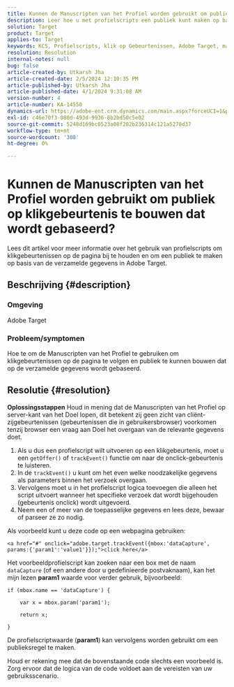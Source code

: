 ```yaml
---
title: Kunnen de Manuscripten van het Profiel worden gebruikt om publiek op klikgebeurtenis te bouwen dat wordt gebaseerd?
description: Leer hoe u met profielscripts een publiek kunt maken op basis van de verzamelde gegevens in Adobe Target.
solution: Target
product: Target
applies-to: Target
keywords: KCS, Profielscripts, klik op Gebeurtenissen, Adobe Target, maak een publiek, klik op
resolution: Resolution
internal-notes: null
bug: false
article-created-by: Utkarsh Jha
article-created-date: 2/5/2024 12:10:35 PM
article-published-by: Utkarsh Jha
article-published-date: 4/1/2024 9:31:08 AM
version-number: 4
article-number: KA-14550
dynamics-url: https://adobe-ent.crm.dynamics.com/main.aspx?forceUCI=1&pagetype=entityrecord&etn=knowledgearticle&id=a16c748c-1fc4-ee11-9079-6045bd0065f9
exl-id: c46e70f3-080d-493d-9936-8b2bd50c5e02
source-git-commit: 5248d169bc0523a08f202b236314c121a5278d37
workflow-type: tm+mt
source-wordcount: '308'
ht-degree: 0%

---
```


# Kunnen de Manuscripten van het Profiel worden gebruikt om publiek op klikgebeurtenis te bouwen dat wordt gebaseerd?


Lees dit artikel voor meer informatie over het gebruik van profielscripts om klikgebeurtenissen op de pagina bij te houden en om een publiek te maken op basis van de verzamelde gegevens in Adobe Target.

## Beschrijving {#description}


### Omgeving

Adobe Target

### Probleem/symptomen

Hoe te om de Manuscripten van het Profiel te gebruiken om klikgebeurtenissen op de pagina te volgen en publiek te kunnen bouwen dat op de verzamelde gegevens wordt gebaseerd.


## Resolutie {#resolution}


<b>Oplossingsstappen</b>
Houd in mening dat de Manuscripten van het Profiel op server-kant van het Doel lopen, dit betekent zij geen zicht van cliënt-zijgebeurtenissen (gebeurtenissen die in gebruikersbrowser) voorkomen tenzij browser een vraag aan Doel het overgaan van de relevante gegevens doet.

1. Als u dus een profielscript wilt uitvoeren op een klikgebeurtenis, moet u een `getOffer()` of `trackEvent()` functie om naar de onclick-gebeurtenis te luisteren.
2. In de `trackEvent()` u kunt om het even welke noodzakelijke gegevens als parameters binnen het verzoek overgaan.
3. Vervolgens moet u in het profielscript logica toevoegen die alleen het script uitvoert wanneer het specifieke verzoek dat wordt bijgehouden (gebeurtenis onclick) wordt uitgevoerd.
4. Neem een of meer van de toepasselijke gegevens en lees deze, bewaar of parseer ze zo nodig.


Als voorbeeld kunt u deze code op een webpagina gebruiken:

`<a href="#" onclick="adobe.target.trackEvent({mbox:'dataCapture', params:{'param1':'value1'}});">click here</a>`

Het voorbeeldprofielscript kan zoeken naar een box met de naam `dataCapture` (of een andere door u gedefinieerde postvaknaam), kan het mijn lezen <b>param1</b> waarde voor verder gebruik, bijvoorbeeld:


```
if (mbox.name == 'dataCapture') {
```


`    var x = mbox.param('param1'); `

`    return x; `

`}`

De profielscriptwaarde (<b>param1</b>) kan vervolgens worden gebruikt om een publieksregel te maken.

Houd er rekening mee dat de bovenstaande code slechts een voorbeeld is. Zorg ervoor dat de logica van de code voldoet aan de vereisten van uw gebruiksscenario.

